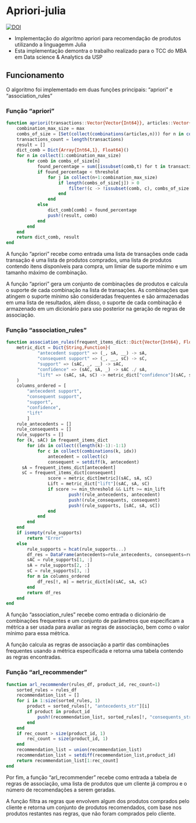 # Apriori-julia
[![DOI](https://zenodo.org/badge/631400645.svg)](https://zenodo.org/badge/latestdoi/631400645)

- Implementação do algoritmo apriori para recomendação de produtos utilizando a linguagemm Julia
- Esta implementação demontra o trabalho realizado para o TCC do MBA em Data science & Analytics da USP

## Funcionamento

O algoritmo foi implementado em duas funções principais: “apriori” e “association_rules”

### Função “apriori”
```Julia
function apriori(transactions::Vector{Vector{Int64}}, articles::Vector{Int64}, threshold::Float64=0.3, max::Int64=4)
    combination_max_size = max
    combs_of_size = [Set(collect(combinations(articles,n))) for n in collect(1:combination_max_size)]
    transactions_count = length(transactions)
    result = []
    dict_comb = Dict{Array{Int64,1}, Float64}()
    for n in collect(1:combination_max_size)
        for comb in combs_of_size[n]
            found_percentage = sum([issubset(comb,t) for t in transactions]) / transactions_count
            if found_percentage < threshold
                for j in collect(n+1:combination_max_size)
                    if length(combs_of_size[j]) > 0
                        filter!(c -> !issubset(comb, c), combs_of_size[j])
                    end
                end
            else
                dict_comb[comb] = found_percentage
                push!(result, comb)
            end
        end
    end
    return dict_comb, result
end
```

A função “apriori” recebe como entrada uma lista de transações onde cada transação é uma lista de produtos comprados, uma lista de produtos contendo itens disponíveis para compra, um limiar de suporte mínimo e um tamanho máximo de combinação.

A função “apriori” gera um conjunto de combinações de produtos e calcula o suporte de cada combinação na lista de transações.
As combinações que atingem o suporte mínimo são consideradas frequentes e são armazenadas em uma lista de resultados, além disso, o suporte de cada combinação é
armazenado em um dicionário para uso posterior na geração de regras de associação.

### Função “association_rules”
```Julia
function association_rules(frequent_items_dict::Dict{Vector{Int64}, Float64}, metric::String="confidence", min_threshold::Float64=0.8, min_lift::Float64=0.0)
    metric_dict = Dict{String,Function}(
            "antecedent support" => (_, sA, __) -> sA,
            "consequent support" => (_, __, sC) -> sC,
            "support" => (sAC, _, __) -> sAC,
            "confidence" => (sAC, sA, _) -> sAC ./ sA,
            "lift" => (sAC, sA, sC) -> metric_dict["confidence"](sAC, sA, sC)./sC
    )
    columns_ordered = [
        "antecedent support",
        "consequent support",
        "support",
        "confidence",
        "lift"
		]
    rule_antecedents = []
    rule_consequents = []
    rule_supports = []
    for (k, sAC) in frequent_items_dict
        for idx in collect((length(k)-1):-1:1)
            for c in collect(combinations(k, idx))
                antecedent = collect(c)
                consequent = setdiff(k, antecedent)
      sA = frequent_items_dict[antecedent]
      sC = frequent_items_dict[consequent]
                score = metric_dict[metric](sAC, sA, sC)
                Lift = metric_dict["lift"](sAC, sA, sC)
                if score >= min_threshold && Lift >= min_lift
                        push!(rule_antecedents, antecedent)
                        push!(rule_consequents, consequent)
                        push!(rule_supports, [sAC, sA, sC])
                end
            end
        end
    end
    if isempty(rule_supports)
        return "Error"
    else
        rule_supports = hcat(rule_supports...)
        df_res = DataFrame(antecedents=rule_antecedents, consequents=rule_consequents)
  		sAC = rule_supports[1, :]
  		sA = rule_supports[2, :]
  		sC = rule_supports[3, :]
  		for m in columns_ordered
    		df_res[!, m] = metric_dict[m](sAC, sA, sC)
  		end
        return df_res
    end
end
```

A função “association_rules” recebe como entrada o dicionário de combinações frequentes e um conjunto de parâmetros que especificam a métrica a ser usada para avaliar as regras de associação, bem como o valor mínimo para essa métrica.

A função calcula as regras de associação a partir das combinações frequentes usando a métrica especificada e retorna uma tabela contendo as regras encontradas.

### Função “arl_recommender”
```Julia
function arl_recommender(rules_df, product_id, rec_count=1)
    sorted_rules = rules_df
    recommendation_list = []
    for i in 1:size(sorted_rules, 1)
        product = sorted_rules[!, "antecedents_str"][i]
        if product in product_id
            push!(recommendation_list, sorted_rules[!, "consequents_str"][i])
        end
    end
    if rec_count > size(product_id, 1)
        rec_count = size(product_id, 1)
    end
    recommendation_list = union(recommendation_list)
    recommendation_list = setdiff(recommendation_list,product_id)
    return recommendation_list[1:rec_count]
end
```

Por fim, a função “arl_recommender” recebe como entrada a tabela de regras de associação, uma lista de produtos que um cliente já comprou e o número de recomendações a serem geradas.

A função filtra as regras que envolvem algum dos produtos comprados pelo cliente e retorna um conjunto de produtos recomendados, com base nos produtos restantes nas regras, que não foram comprados pelo cliente.
